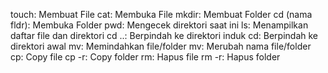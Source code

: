 touch:		        Membuat File
cat:		          Membuka File
mkdir:		        Membuat Folder
cd (nama fldr):	  Membuka Folder
pwd:		          Mengecek direktori saat ini
ls:		            Menampilkan daftar file dan direktori
cd ..:		        Berpindah ke direktori induk
cd:		            Berpindah ke direktori awal
mv: 		          Memindahkan file/folder
mv:		            Merubah nama file/folder
cp:		            Copy file
cp -r:		        Copy folder
rm:		            Hapus file
rm -r:		        Hapus folder
